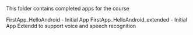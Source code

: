 This folder contains completed apps for the course

FirstApp_HelloAndroid - Initial App
FirstApp_HelloAndroid_extended - Initial App Extendd to support voice and speech recognition

